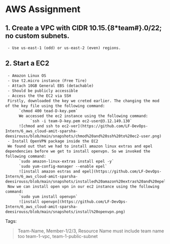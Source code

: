 # AWS Assignment
## 1. Create a VPC with CIDR 10.15.{8*team#}.0/22; no custom subnets.
     - Use us-east-1 (odd) or us-east-2 (even) regions.
## 2. Start a EC2
     - Amazon Linux OS
     - Use t2.micro instance (Free Tire)
     - Attach 10GB General EBS (detachable)
     - Should be publicly accessible
     - Access the the EC2 via SSH
     Firstly, downloaded the key we creted earlier. The changing the mod of the key file using the following command:
          `chmod 400 tead-D-key.pem`
          We accessed the ec2 instance using the following command:
               `ssh -i team-D-key.pem ec2-user@3.12.149.130`
          ![chmod and ssh to ec2-ver](https://github.com/LF-DevOps-Intern/6_aws_cloud-amit-sparsha-deesirouss/blob/main/snapshots/chmod%20and%20ssh%20to%20ec2-user.png)
     - Install OpenVPN package inside the EC2
     We found out that we had to install amazon linux extras and epel dependencies before we get to install openvpn. So we invoked the following command:
          `sudo amazon-linux-extras install epel -y`
          `sudo yum-config-manager --enable epel`
          ![install amazon estras and epel](https://github.com/LF-DevOps-Intern/6_aws_cloud-amit-sparsha-deesirouss/blob/main/snapshots/installed%20amazon%20extras%20and%20epel.png)
     Now we can install open vpn in our ec2 instance using the following command:
          `sudo yum install openvpn`
          ![install openvpn](https://github.com/LF-DevOps-Intern/6_aws_cloud-amit-sparsha-deesirouss/blob/main/snapshots/install%20openvpn.png)
Tags:
> Team-Name, Member-1/2/3, Resource Name must include team name too team-1-vpc, team-1-public-subnet
